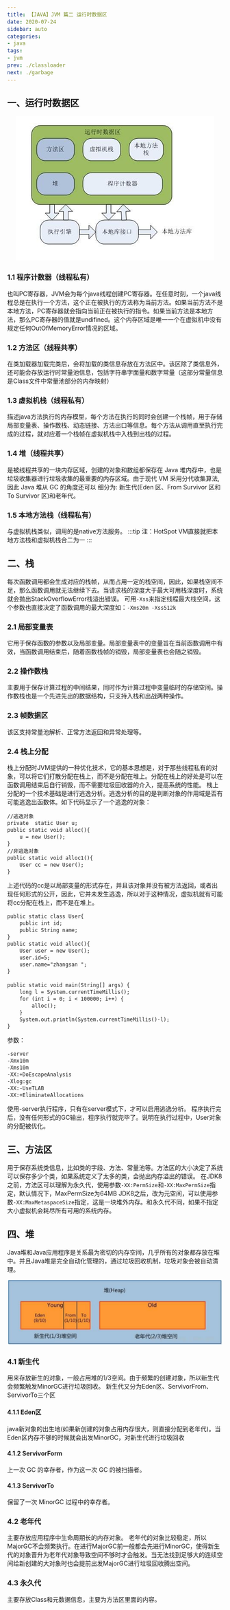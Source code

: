```yaml
---
title: 【JAVA】JVM 篇二 运行时数据区
date: 2020-07-24
sidebar: auto
categories:
- java
tags:
- jvm
prev: ./classloader
next: ./garbage
---
```


## 一、运行时数据区

<center>

![JVM Runtime](./img/JVMRuntimeData.png)

</center>

### 1.1 程序计数器（线程私有）
 也叫PC寄存器，JVM会为每个java线程创建PC寄存器。在任意时刻，一个java线程总是在执行一个方法，这个正在被执行的方法称为当前方法。如果当前方法不是本地方法，PC寄存器就会指向当前正在被执行的指令。如果当前方法是本地方法，那么PC寄存器的值就是undifined。这个内存区域是唯一一个在虚拟机中没有规定任何OutOfMemoryError情况的区域。
### 1.2 方法区（线程共享）
在类加载器加载完类后，会将加载的类信息存放在方法区中。该区除了类信息外，还可能会存放运行时常量池信息，包括字符串字面量和数字常量（这部分常量信息是Class文件中常量池部分的内存映射）
### 1.3 虚拟机栈（线程私有）
描述java方法执行的内存模型，每个方法在执行的同时会创建一个栈帧，用于存储局部变量表、操作数栈、动态链接、方法出口等信息。每个方法从调用直至执行完成的过程，就对应着一个栈帧在虚拟机栈中入栈到出栈的过程。
### 1.4 堆（线程共享）
是被线程共享的一块内存区域，创建的对象和数组都保存在 Java 堆内存中，也是垃圾收集器进行垃圾收集的最重要的内存区域。由于现代 VM 采用分代收集算法, 因此 Java 堆从 GC 的角度还可以
细分为: 新生代(Eden 区、From Survivor 区和 To Survivor 区)和老年代。
### 1.5 本地方法栈（线程私有）
与虚拟机栈类似，调用的是native方法服务。
:::tip
注：HotSpot VM直接就把本地方法栈和虚拟机栈合二为一
:::

## 二、栈
每次函数调用都会生成对应的栈帧，从而占用一定的栈空间，因此，如果栈空间不足，那么函数调用就无法继续下去。当请求栈的深度大于最大可用栈深度时，系统就会抛出StackOverflowError栈溢出错误。
可用`-Xss`来指定线程最大栈空间，这个参数也直接决定了函数调用的最大深度如：`-Xms20m -Xss512k`

### 2.1 局部变量表
它用于保存函数的参数以及局部变量。局部变量表中的变量旨在当前函数调用中有效，当函数调用结束后，随着函数栈帧的销毁，局部变量表也会随之销毁。
### 2.2 操作数栈
主要用于保存计算过程的中间结果，同时作为计算过程中变量临时的存储空间。操作数栈也是一个先进先出的数据结构，只支持入栈和出战两种操作。
### 2.3 帧数据区
该区支持常量池解析、正常方法返回和异常处理等。

### 2.4 栈上分配
栈上分配时JVM提供的一种优化技术，它的基本思想是，对于那些线程私有的对象，可以将它们打散分配在栈上，而不是分配在堆上。分配在栈上的好处是可以在函数调用结束后自行销毁，而不需要垃圾回收器的介入，提高系统的性能。
栈上分配的一个技术基础是进行逃逸分析。逃逸分析的目的是判断对象的作用域是否有可能逃逸出函数体。如下代码显示了一个逃逸的对象：
```
//逃逸对象
private  static User u;
public static void alloc(){
    u = new User();
}
//非逃逸对象
public static void alloc1(){
    User cc = new User();
}
```
上述代码的cc是以局部变量的形式存在，并且该对象并没有被方法返回，或者出现任何形式的公开，因此，它并未发生逃逸，所以对于这种情况，虚拟机就有可能将cc分配在栈上，而不是在堆上。

```
public static class User{
    public int id;
    public String name;
}
public static void alloc(){
    User user = new User();
    user.id=5;
    user.name="zhangsan ";
}

public static void main(String[] args) {
    long l = System.currentTimeMillis();
    for (int i = 0; i < 100000; i++) {
        alloc();
    }
    System.out.println(System.currentTimeMillis()-l);
}
```
参数：
```
-server
-Xmx10m
-Xms10m
-XX:+DoEscapeAnalysis
-Xlog:gc
-XX:-UseTLAB
-XX:+EliminateAllocations
```
使用-server执行程序，只有在server模式下，才可以启用逃逸分析。
程序执行完后，没有任何形式的GC输出，程序执行就完毕了。说明在执行过程中，User对象的分配被优化。

## 三、方法区
用于保存系统类信息，比如类的字段、方法、常量池等。方法区的大小决定了系统可以保存多少个类，如果系统定义了太多的类，会抛出内存溢出的错误。
在JDK8之前，方法区可以理解为永久代，使用参数`-XX:PermSize`和`-XX:MaxPermSize`指定，默认情况下，MaxPermSize为64MB JDK8之后，改为元空间，可以使用参数`-XX:MaxMetaspaceSize`指定，这是一块堆外内存。和永久代不同，如果不指定大小虚拟机会耗尽所有可用的系统内存。
## 四、堆
Java堆和Java应用程序是关系最为密切的内存空间，几乎所有的对象都存放在堆中。并且Java堆是完全自动化管理的，通过垃圾回收机制，垃圾对象会被自动清理。

<center>

![HEAP](./img/heap.png)

</center>

### 4.1 新生代
用来存放新生的对象，一般占用堆的1/3空间。由于频繁的创建对象，所以新生代会频繁触发MinorGC进行垃圾回收。
新生代又分为Eden区、ServivorFrom、ServivorTo三个区
#### 4.1.1 Eden区
java新对象的出生地(如果新创建的对象占用内存很大，则直接分配到老年代)。当Eden区内存不够的时候就会出发MinorGC，对新生代进行垃圾回收
#### 4.1.2 ServivorForm
上一次 GC 的幸存者，作为这一次 GC 的被扫描者。
#### 4.1.3 ServivorTo
保留了一次 MinorGC 过程中的幸存者。

### 4.2 老年代
主要存放应用程序中生命周期长的内存对象。
老年代的对象比较稳定，所以MajorGC不会频繁执行。在进行MajorGC前一般都会先进行MinorGC，使得新生代的对象晋升为老年代对象导致空间不够时才会触发。当无法找到足够大的连续空间给新创建的大对象时也会提前出发MajorGC进行垃圾回收腾出空间。
### 4.3 永久代
主要存放Class和元数据信息，主要为方法区里面的内容。

